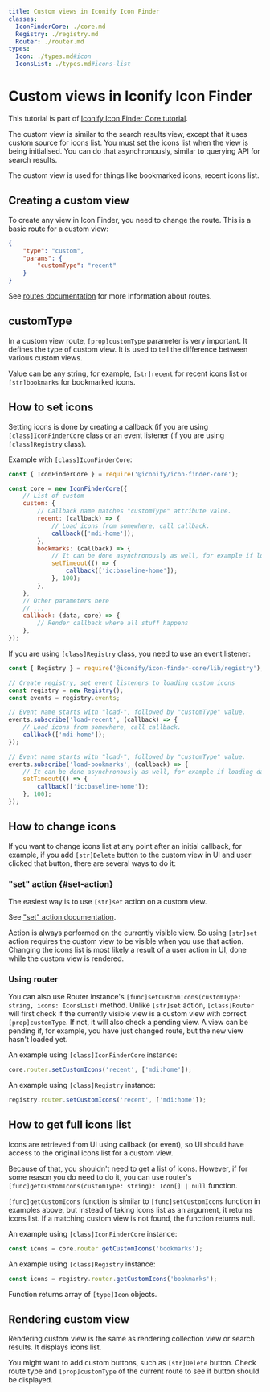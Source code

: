 ```yaml
title: Custom views in Iconify Icon Finder
classes:
  IconFinderCore: ./core.md
  Registry: ./registry.md
  Router: ./router.md
types:
  Icon: ./types.md#icon
  IconsList: ./types.md#icons-list
```

# Custom views in Iconify Icon Finder

This tutorial is part of [Iconify Icon Finder Core tutorial](../index.md).

The custom view is similar to the search results view, except that it uses custom source for icons list. You must set the icons list when the view is being initialised. You can do that asynchronously, similar to querying API for search results.

The custom view is used for things like bookmarked icons, recent icons list.

## Creating a custom view

To create any view in Icon Finder, you need to change the route. This is a basic route for a custom view:

```json
{
	"type": "custom",
	"params": {
		"customType": "recent"
	}
}
```

See [routes documentation](./routes.md) for more information about routes.

## customType

In a custom view route, `[prop]customType` parameter is very important. It defines the type of custom view. It is used to tell the difference between various custom views.

Value can be any string, for example, `[str]recent` for recent icons list or `[str]bookmarks` for bookmarked icons.

## How to set icons

Setting icons is done by creating a callback (if you are using `[class]IconFinderCore` class or an event listener (if you are using `[class]Registry` class).

Example with `[class]IconFinderCore`:

```js
const { IconFinderCore } = require('@iconify/icon-finder-core');

const core = new IconFinderCore({
	// List of custom
	custom: {
		// Callback name matches "customType" attribute value.
		recent: (callback) => {
			// Load icons from somewhere, call callback.
			callback(['mdi-home']);
		},
		bookmarks: (callback) => {
			// It can be done asynchronously as well, for example if loading data from external resource
			setTimeout(() => {
				callback(['ic:baseline-home']);
			}, 100);
		},
	},
	// Other parameters here
	// ...
	callback: (data, core) => {
		// Render callback where all stuff happens
	},
});
```

If you are using `[class]Registry` class, you need to use an event listener:

```js
const { Registry } = require('@iconify/icon-finder-core/lib/registry');

// Create registry, set event listeners to loading custom icons
const registry = new Registry();
const events = registry.events;

// Event name starts with "load-", followed by "customType" value.
events.subscribe('load-recent', (callback) => {
	// Load icons from somewhere, call callback.
	callback(['mdi-home']);
});

// Event name starts with "load-", followed by "customType" value.
events.subscribe('load-bookmarks', (callback) => {
	// It can be done asynchronously as well, for example if loading data from external resource
	setTimeout(() => {
		callback(['ic:baseline-home']);
	}, 100);
});
```

## How to change icons

If you want to change icons list at any point after an initial callback, for example, if you add `[str]Delete` button to the custom view in UI and user clicked that button, there are several ways to do it:

### "set" action {#set-action}

The easiest way is to use `[str]set` action on a custom view.

See ["set" action documentation](./actions.md#custom-set).

Action is always performed on the currently visible view. So using `[str]set` action requires the custom view to be visible when you use that action. Changing the icons list is most likely a result of a user action in UI, done while the custom view is rendered.

### Using router

You can also use Router instance's `[func]setCustomIcons(customType: string, icons: IconsList)` method. Unlike `[str]set` action, `[class]Router` will first check if the currently visible view is a custom view with correct `[prop]customType`. If not, it will also check a pending view. A view can be pending if, for example, you have just changed route, but the new view hasn't loaded yet.

An example using `[class]IconFinderCore` instance:

```js
core.router.setCustomIcons('recent', ['mdi:home']);
```

An example using `[class]Registry` instance:

```js
registry.router.setCustomIcons('recent', ['mdi:home']);
```

## How to get full icons list

Icons are retrieved from UI using callback (or event), so UI should have access to the original icons list for a custom view.

Because of that, you shouldn't need to get a list of icons. However, if for some reason you do need to do it, you can use router's `[func]getCustomIcons(customType: string): Icon[] | null` function.

`[func]getCustomIcons` function is similar to `[func]setCustomIcons` function in examples above, but instead of taking icons list as an argument, it returns icons list. If a matching custom view is not found, the function returns null.

An example using `[class]IconFinderCore` instance:

```js
const icons = core.router.getCustomIcons('bookmarks');
```

An example using `[class]Registry` instance:

```js
const icons = registry.router.getCustomIcons('bookmarks');
```

Function returns array of `[type]Icon` objects.

## Rendering custom view

Rendering custom view is the same as rendering collection view or search results. It displays icons list.

You might want to add custom buttons, such as `[str]Delete` button. Check route type and `[prop]customType` of the current route to see if button should be displayed.
